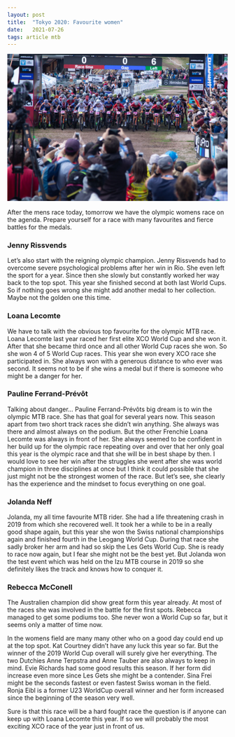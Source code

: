 ```yaml
---
layout: post
title:  "Tokyo 2020: Favourite women"
date:   2021-07-26
tags: article mtb
---
```


![XCO women 2021](/assets/xco-women-2021.jpg)

After the mens race today, tomorrow we have the  olympic womens race on the agenda. Prepare yourself for a race with many favourites and fierce battles for the medals.

### Jenny Rissvends

Let’s also start with the reigning olympic champion. Jenny Rissvends had to overcome severe psychological problems after her win in Rio. She even left the sport for a year. Since then she slowly but constantly worked her way back to the top spot. This year she finished second at both last World Cups. So if nothing goes wrong she might add another medal to her collection. Maybe not the golden one this time.

### Loana Lecomte

We have to talk with the obvious top favourite for the olympic MTB race. Loana Lecomte last year raced her first elite XCO World Cup and she won it. After that she became third once and all other World Cup races she won. So she won 4 of 5 World Cup races. This year she won every XCO race she participated in. She always won with a generous distance to who ever was second. It seems not to be if she wins a medal but if there is someone who might be a danger for her.

### Pauline Ferrand-Prévôt

Talking about danger… Pauline Ferrand-Prévôts big dream is to win the olympic MTB race. She has that goal for several years now. This season apart from two short track races she didn’t win anything. She always was there and almost always on the podium. But the other Frenchie Loana Lecomte was always in front of her. She always seemed to be confident in her build up for the olympic race repeating over and over that her only goal this year is the olympic race and that she will be in best shape by then. I would love to see her win after the struggles she went after she was world champion in three disciplines at once but I think it could possible that she just might not be the strongest women of the race. But let’s see, she clearly has the experience and the mindset to focus everything on one goal.

### Jolanda Neff

Jolanda, my all time favourite MTB rider. She had a life threatening crash in 2019 from which she recovered well. It took her a while to be in a really good shape again, but this year she won the Swiss national championships again and finished fourth in the Leogang World Cup. During that race she sadly broker her arm and had so skip the Les Gets World Cup. She is ready to race now again, but I fear she might not be the best yet. But Jolanda won the test event which was held on the Izu MTB course in 2019 so she definitely likes the track and knows how to conquer it.

### Rebecca McConell

The Australien champion did show great form this year already. At most of the races she was involved in the battle for the first spots. Rebecca managed to get some podiums too. She never won a World Cup so far, but it seems only a matter of time now.

In the womens field are many many other who on a good day could end up at the top spot. Kat Courtney didn’t have any luck this year so far. But the winner of the 2019 World Cup overall will surely give her everything. The two Dutchies Anne Terpstra and Anne Tauber are also always to keep in mind. Evie Richards had some good results this season. If her form did increase even more since Les Gets she might be a contender. Sina Frei might be the seconds fastest or even fastest Swiss woman in the field. Ronja Eibl is a former U23 WorldCup overall winner and her form increased since the beginning of the season very well.

Sure is that this race will be a hard fought race the question is if anyone can keep up with Loana Lecomte this year. If so we will probably the most exciting XCO race of the year just in front of us.